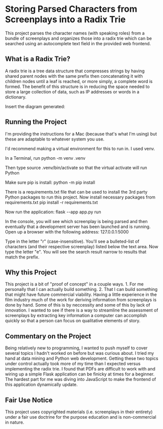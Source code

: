 # Storing Parsed Characters from Screenplays into a Radix Trie

This project parses the character names (with speaking roles) from a bundle of screenplays and organizes those into a radix trie which can be searched using an autocomplete text field in the provided web frontend.

## What is a Radix Trie?

A radix trie is a tree data structure that compresses strings by having shared parent nodes with the same prefix then concatenating it with children nodes until a leaf is reached, or more simply, a complete word is formed. The benefit of this structure is in reducing the space needed to store a large collection of data, such as IP addresses or words in a dictionary.

Insert the diagram generated:

## Running the Project

I'm providing the instructions for a Mac (because that's what I'm using) but these are adaptable to whatever system you use.

I'd recommend making a virtual environment for this to run in. I used venv.

In a Terminal, run python -m venv .venv

Then type source .venv/bin/activate so that the virtual activate will run Python

Make sure pip is install: python -m pip install

There is a requirements.txt file that can be used to install the 3rd party Python packages to run this project. Now install necessary packages from requirements.txt
pip install -r requirements.txt

Now run the application:
flask --app app.py run

In the console, you will see which screenplay is being parsed and then eventually that a development server has been launched and is running. Open up a browser with the following address: 127.0.0.1:5000

Type in the letter "r" (case-insensitive). You'll see a bulleted-list of characters (and their respective screenplay) listed below the text area. Now type the letter "e". You will see the search result narrow to results that match the prefix.

## Why this Project

This project is a bit of "proof of concept" in a couple ways. 1. For me personally that I can actually build something. 2. That I can build something that might have future commercial viability. Having a little experience in the film industry much of the work for deriving information from screenplays is done by hand. Some of this is by neccessity and some of this by lack of innovation. I wanted to see if there is a way to streamline the assessment of screenplays by extracting key information a computer can accomplish quickly so that a person can focus on qualitative elements of story.

## Commentary on the Project

Being relatively new to programming, I wanted to push myself to cover several topics I hadn't worked on before but was curious about. I tried my hand at data mining and Python web development. Getting these two topics under control actually took more of my time than I expected versus implementing the radix trie. I found that PDFs are difficult to work with and wiring up a simple Flask application can be finicky at times for a beginner. The hardest part for me was diving into JavaScript to make the frontend of this application dynamically update.

## Fair Use Notice

This project uses copyrighted materials (i.e. screenplays in their entirety) under a fair use doctrine for the purpose education and is non-commercial in nature.
